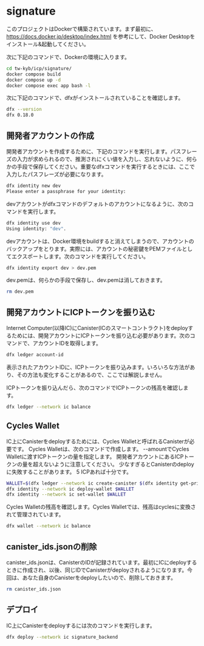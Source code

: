 # signature

このプロジェクトはDockerで構築されています。まず最初に、https://docs.docker.jp/desktop/index.html を参考にして、Docker Desktopをインストール&起動してください。

次に下記のコマンドで、Dockerの環境に入ります。

```bash
cd tw-kyb/icp/signature/
docker compose build
docker compose up -d
docker compose exec app bash -l
```

次に下記のコマンドで、dfxがインストールされていることを確認します。

```bash
dfx --version
dfx 0.18.0
```

## 開発者アカウントの作成

開発者アカウントを作成するために、下記のコマンドを実行します。パスフレーズの入力が求められるので、推測されにくい値を入力し、忘れないように、何らかの手段で保存してください。重要なdfxコマンドを実行するときには、ここで入力したパスフレーズが必要になります。

```bash
dfx identity new dev
Please enter a passphrase for your identity:
```

devアカウントがdfxコマンドのデフォルトのアカウントになるように、次のコマンドを実行します。

```bash
dfx identity use dev
Using identity: "dev".
```

devアカウントは、Docker環境をbuildすると消えてしまうので、アカウントのバックアップをとります。実際には、アカウントの秘密鍵をPEMファイルとしてエクスポートします。次のコマンドを実行してください。

```bash
dfx identity export dev > dev.pem
```

dev.pemは、何らかの手段で保存し、dev.pemは消しておきます。

```bash
rm dev.pem
```

## 開発アカウントにICPトークンを振り込む

Internet Computer(以降IC)にCanister(ICのスマートコントラクト)をdeployするためには、開発アカウントにICPトークンを振り込む必要があります。次のコマンドで、アカウントIDを取得します。

```bash
dfx ledger account-id
```

表示されたアカウントIDに、ICPトークンを振り込みます。いろいろな方法があり、その方法も変化することがあるので、ここでは解説しません。

ICPトークンを振り込んだら、次のコマンドでICPトークンの残高を確認します。

```bash
dfx ledger --network ic balance
```

## Cycles Wallet

IC上にCanisterをdeployするためには、Cycles Walletと呼ばれるCanisterが必要です。
Cycles Walletは、次のコマンドで作成します。
--amountでCycles Walletに渡すICPトークンの量を指定します。
開発者アカウントにあるICPトークンの量を超えないように注意してください。
少なすぎるとCanisterのdeployに失敗することがあります。
5 ICPあれば十分です。

```bash
WALLET=$(dfx ledger --network ic create-canister $(dfx identity get-principal) --amount 5)
dfx identity --network ic deploy-wallet $WALLET
dfx identity --network ic set-wallet $WALLET
```

Cycles Walletの残高を確認します。Cycles Walletでは、残高はcyclesに変換されて管理されています。

```bash
dfx wallet --network ic balance
```

## canister_ids.jsonの削除

canister_ids.jsonは、CanisterのIDが記録されています。最初にICにdeployするときに作成され、以後、同じIDでCanisterがdeployされるようになります。今回は、あなた自身のCanisterをdeployしたいので、削除しておきます。

```bash
rm canister_ids.json
```

## デプロイ

IC上にCanisterをdeployするには次のコマンドを実行します。

```bash
dfx deploy --network ic signature_backend
```
